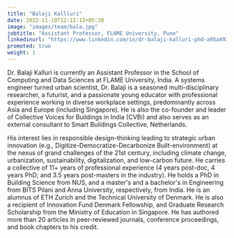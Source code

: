 ```yaml
---
title: "Balaji Kallluri"
date: 2022-11-10T12:12:12+05:30
image: "images/team/bala.jpg"
jobtitle: "Assistant Professor, FLAME University, Pune"
linkedinurl: "https://www.linkedin.com/in/dr-balaji-kalluri-phd-a95a4931/"
promoted: true
weight: 1
---
```


Dr. Balaji Kalluri is currently an Assistant Professor in the School of Computing and Data Sciences at FLAME University, India. A systems engineer turned urban scientist, Dr. Balaji is a seasoned multi-disciplinary researcher, a futurist, and a passionate young educator with professional experience working in diverse workplace settings, predominantly across Asia and Europe (including Singapore). He is also the co-founder and leader of Collective Voices for Buildings in India (CVBi) and also serves as an external consultant to Smart Buildings Collective, Netherlands.

His interest lies in responsible design-thinking leading to strategic urban innovation (e.g., Digitize-Democratize-Decarbonize Built-environment) at the nexus of grand challenges of the 21st century, including climate change, urbanization, sustainability, digitalization, and low-carbon future. He carries a collective of 11+ years of professional experience (4 years post-doc, 4 years PhD; and 3.5 years post-masters in the industry). He holds a PhD in Building Science from NUS, and a master's and a bachelor's in Engineering from BITS Pilani and Anna University, respectively, from India. He is an alumnus of ETH Zurich and the Technical University of Denmark. He is also a recipient of Innovation Fund Denmark Fellowship, and Graduate Research Scholarship from the Ministry of Education in Singapore. He has authored more than 20 articles in peer-reviewed journals, conference proceedings, and book chapters to his credit.

